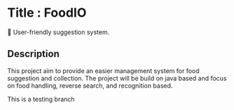 # Title : FoodIO
:sunrise: User-friendly suggestion system.
## Description 
This project aim to provide an easier management system for food suggestion and collection. The project will be build on java based and focus on food handling, reverse search, and recognition based.


This is a testing branch 
